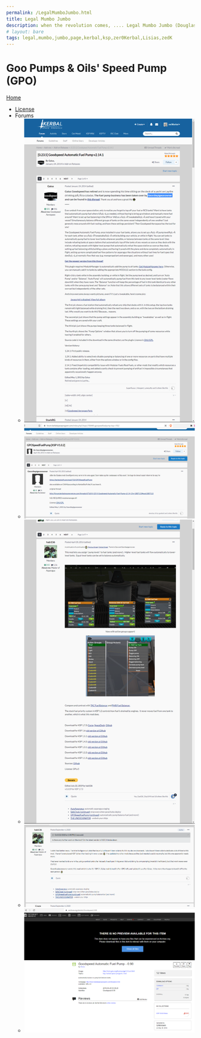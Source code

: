 ```yaml
---
permalink: /LegalMumboJumbo.html
title: Legal Mumbo Jumbo
description: when the revolution comes, .... Legal Mumbo Jumbo (Douglas Adams)
# layout: bare
tags: legal,mumbo,jumbo,page,kerbal,ksp,zer0Kerbal,Lisias,zedK
---
```


<!--
LegalMumboJumbo.md v1.0.4.2
Goo Pumps & Oils' Speed Pump (GPO)
created: 01 Feb 2022
updated: 12 Apr 2022
-->

<!-- this file used with express permission from zer0Kerbal -->

<script src="https://kit.fontawesome.com/0ea5493613.js" crossorigin="anonymous"></script>
<i class="fa fa-gear fa-spin fa-3x" style="color: firebrick"></i>

# Goo Pumps & Oils' Speed Pump (GPO)

[Home](./index.html)

* [License](./LegalMumboJumbo/License.md)
* Forums
  * ![Forum](./LegalMumboJumbo/FORUM-01.png)
  * ![Forum](./LegalMumboJumbo/FORUM-02.png)
  * ![Forum](./LegalMumboJumbo/FORUM-03.png)
  * ![Forum](./LegalMumboJumbo/FORUM-04.png)
  * ![Forum](./LegalMumboJumbo/FORUM-05.png)
